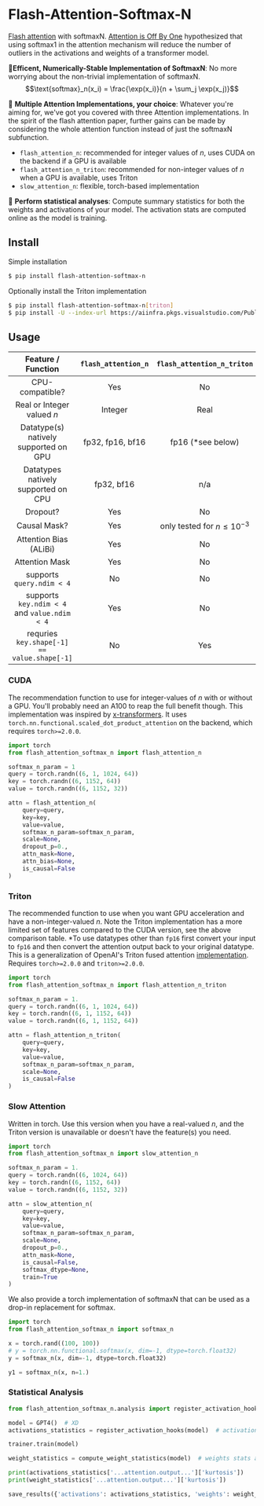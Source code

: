 # Flash-Attention-Softmax-N

[Flash attention](https://arxiv.org/abs/2205.14135) with softmaxN.
[Attention is Off By One](https://www.evanmiller.org/attention-is-off-by-one.html) hypothesized that using softmax1 in the attention mechanism will reduce the number of outliers in the activations and weights of a transformer model.

🎯**Efficent, Numerically-Stable Implementation of SoftmaxN**: No more worrying about the non-trivial implementation of softmaxN.
$$\text{softmax}_n(x_i) = \frac{\exp(x_i)}{n + \sum_j \exp(x_j)}$$

🚀 **Multiple Attention Implementations, your choice**: Whatever you're aiming for, we've got you covered with three Attention implementations.
In the spirit of the flash attention paper, further gains can be made by considering the whole attention function instead of just the softmaxN subfunction.
- `flash_attention_n`: recommended for integer values of _n_, uses CUDA on the backend if a GPU is available 
- `flash_attention_n_triton`: recommended for non-integer values of _n_ when a GPU is available, uses Triton
- `slow_attention_n`: flexible, torch-based implementation

🧠 **Perform statistical analyses**: Compute summary statistics for both the weights and activations of your model.
The activation stats are computed online as the model is training.

## Install
Simple installation
```bash
$ pip install flash-attention-softmax-n
```
Optionally install the Triton implementation
```bash
$ pip install flash-attention-softmax-n[triton]
$ pip install -U --index-url https://aiinfra.pkgs.visualstudio.com/PublicPackages/_packaging/Triton-Nightly/pypi/simple/ triton-nightly
```

## Usage


|              Feature / Function              | `flash_attention_n` |    `flash_attention_n_triton`    | `slow_attention_n` |
|:--------------------------------------------:|:-------------------:|:--------------------------------:|:------------------:|
|               CPU-compatible?                |         Yes         |                No                |        Yes         |
|          Real or Integer valued $n$          |       Integer       |               Real               |        Real        |
|    Datatype(s) natively supported on GPU     |  fp32, fp16, bf16   |        fp16 (*see below)         |  fp32, fp16, bf16  |
|     Datatypes natively supported on CPU      |     fp32, bf16      |               n/a                |     fp32, bf16     |
|                   Dropout?                   |         Yes         |                No                |        Yes         |
|                 Causal Mask?                 |         Yes         | only tested for $n \leq 10^{-3}$ |        Yes         |
|            Attention Bias (ALiBi)            |         Yes         |                No                |         No         |
|                Attention Mask                |         Yes         |                No                |        Yes         |
|          supports `query.ndim < 4`           |         No          |                No                |        Yes         |
| supports `key.ndim < 4` and `value.ndim < 4` |         Yes         |                No                |        Yes         |
| requries `key.shape[-1] == value.shape[-1]`  |         No          |               Yes                |         No         |

### CUDA
The recommendation function to use for integer-values of _n_ with or without a GPU.
You'll probably need an A100 to reap the full benefit though.
This implementation was inspired by [x-transformers](https://github.com/lucidrains/x-transformers/tree/main).
It uses `torch.nn.functional.scaled_dot_product_attention` on the backend, which requires `torch>=2.0.0`.

```python
import torch
from flash_attention_softmax_n import flash_attention_n

softmax_n_param = 1
query = torch.randn((6, 1, 1024, 64))
key = torch.randn((6, 1152, 64))
value = torch.randn((6, 1152, 32))

attn = flash_attention_n(
    query=query,
    key=key,
    value=value,
    softmax_n_param=softmax_n_param,
    scale=None,
    dropout_p=0.,
    attn_mask=None,
    attn_bias=None,
    is_causal=False
)
```

### Triton
The recommended function to use when you want GPU acceleration and have a non-integer-valued _n_.
Note the Triton implementation has a more limited set of features compared to the CUDA version, see the above comparison table.
*To use datatypes other than `fp16` first convert your input to `fp16` and then convert the attention output back to your original datatype.
This is a generalization of OpenAI's Triton fused attention [implementation](https://github.com/openai/triton/blob/main/python/tutorials/06-fused-attention.py).
Requires `torch>=2.0.0` and `triton>=2.0.0`.

```python
import torch
from flash_attention_softmax_n import flash_attention_n_triton

softmax_n_param = 1.
query = torch.randn((6, 1, 1024, 64))
key = torch.randn((6, 1, 1152, 64))
value = torch.randn((6, 1, 1152, 64))

attn = flash_attention_n_triton(
    query=query,
    key=key,
    value=value,
    softmax_n_param=softmax_n_param,
    scale=None,
    is_causal=False
)
```

### Slow Attention
Written in torch.
Use this version when you have a real-valued _n_, and the Triton version is unavailable or doesn't have the feature(s) you need.

```python
import torch
from flash_attention_softmax_n import slow_attention_n

softmax_n_param = 1.
query = torch.randn((6, 1024, 64))
key = torch.randn((6, 1152, 64))
value = torch.randn((6, 1152, 32))

attn = slow_attention_n(
    query=query,
    key=key,
    value=value,
    softmax_n_param=softmax_n_param,
    scale=None,
    dropout_p=0.,
    attn_mask=None,
    is_causal=False,
    softmax_dtype=None,
    train=True
)
```

We also provide a torch implementation of softmaxN that can be used as a drop-in replacement for softmax.
```python
import torch
from flash_attention_softmax_n import softmax_n

x = torch.rand((100, 100))
# y = torch.nn.functional.softmax(x, dim=-1, dtype=torch.float32)
y = softmax_n(x, dim=-1, dtype=torch.float32)

y1 = softmax_n(x, n=1.)
```

### Statistical Analysis
```python
from flash_attention_softmax_n.analysis import register_activation_hooks, compute_weight_statistics, save_results

model = GPT4()  # XD
activations_statistics = register_activation_hooks(model)  # activation stats are computed online during training, so register the hooks in advance

trainer.train(model)

weight_statistics = compute_weight_statistics(model)  # weights stats are coputed after training is finished

print(activations_statistics['...attention.output...']['kurtosis'])
print(weight_statistics['...attention.output...']['kurtosis'])

save_results({'activations': activations_statistics, 'weights': weight_statistics}, 'my-gpt4')
```